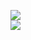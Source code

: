 [![](https://img.shields.io/badge/Made%20With-Github%20Spray-lightgrey.svg?style=for-the-badge&logo=github)](https://github.com/Annihil/github-spray#3700)  
[![](https://i.imgur.com/2DrTn0Z.gif)](https://github.com/Annihil/github-spray)